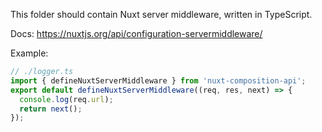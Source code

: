 This folder should contain Nuxt server middleware, written in TypeScript.

Docs: https://nuxtjs.org/api/configuration-servermiddleware/

Example:
```ts
// ./logger.ts
import { defineNuxtServerMiddleware } from 'nuxt-composition-api';
export default defineNuxtServerMiddleware((req, res, next) => {
  console.log(req.url);
  return next();
});
```
